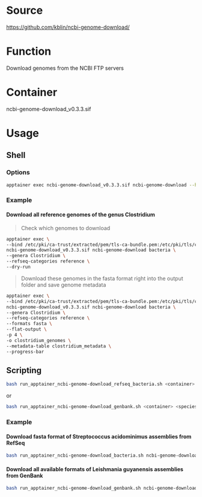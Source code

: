 # Source
https://github.com/kblin/ncbi-genome-download/

# Function
Download genomes from the NCBI FTP servers

# Container
ncbi-genome-download_v0.3.3.sif

# Usage
## Shell
### Options
```bash
apptainer exec ncbi-genome-download_v0.3.3.sif ncbi-genome-download --help
```
### Example
#### Download all reference genomes of the genus Clostridium
> Check which genomes to download
```bash
apptainer exec \
--bind /etc/pki/ca-trust/extracted/pem/tls-ca-bundle.pem:/etc/pki/tls/certs/ca-bundle.crt \
ncbi-genome-download_v0.3.3.sif ncbi-genome-download bacteria \
--genera Clostridium \
--refseq-categories reference \
--dry-run
```
> Download these genomes in the fasta format right into the output folder and save genome metadata
```bash
apptainer exec \
--bind /etc/pki/ca-trust/extracted/pem/tls-ca-bundle.pem:/etc/pki/tls/certs/ca-bundle.crt \
ncbi-genome-download_v0.3.3.sif ncbi-genome-download bacteria \
--genera Clostridium \
--refseq-categories reference \
--formats fasta \
--flat-output \
-p 4 \
-o clostridium_genomes \
--metadata-table clostridium_metadata \
--progress-bar
```

## Scripting
```bash
bash run_apptainer_ncbi-genome-download_refseq_bacteria.sh <container> <species_taxid> <format> <output_prefix>
```
or
```bash
bash run_apptainer_ncbi-genome-download_genbank.sh <container> <species_taxid> <format> <output_prefix>
```
### Example
#### Download fasta format of Streptococcus acidominimus assemblies from RefSeq
```bash
bash run_apptainer_ncbi-genome-download_bacteria.sh ncbi-genome-download_v0.3.3.sif 1326 fasta streptococcus_acidominimus
```
#### Download all available formats of Leishmania guyanensis assemblies from GenBank
```bash
bash run_apptainer_ncbi-genome-download_genbank.sh ncbi-genome-download_v0.3.3.sif 5670 all leishmania_guyanensis
```
